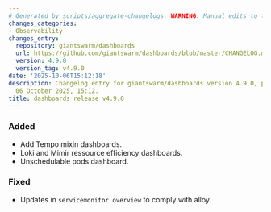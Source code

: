 ```yaml
---
# Generated by scripts/aggregate-changelogs. WARNING: Manual edits to this files will be overwritten.
changes_categories:
- Observability
changes_entry:
  repository: giantswarm/dashboards
  url: https://github.com/giantswarm/dashboards/blob/master/CHANGELOG.md#490---2025-10-06
  version: 4.9.0
  version_tag: v4.9.0
date: '2025-10-06T15:12:18'
description: Changelog entry for giantswarm/dashboards version 4.9.0, published on
  06 October 2025, 15:12.
title: dashboards release v4.9.0
---
```


### Added
- Add Tempo mixin dashboards.
- Loki and Mimir ressource efficiency dashboards.
- Unschedulable pods dashboard.
### Fixed
- Updates in `servicemonitor overview` to comply with alloy.
